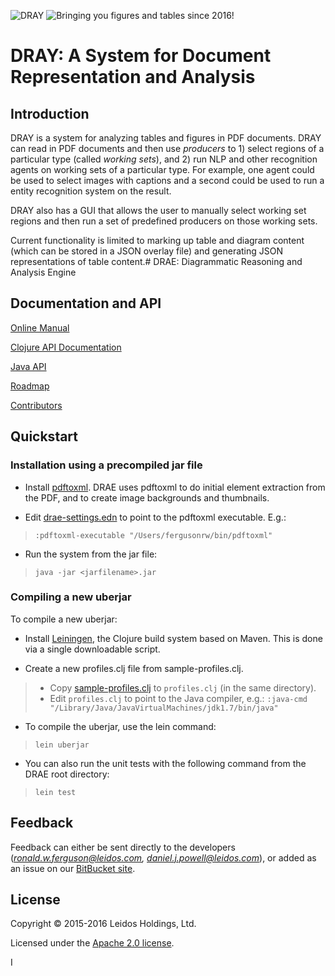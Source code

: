 ![](https://bitbucket.org/rwferguson/drae/wiki/images/logo.png "DRAY")  ![](https://bitbucket.org/rwferguson/drae/wiki/images/1121138_PNG_by_ClipartOfcom.png "Bringing you figures and tables since 2016!")

# **DRAY: A System for Document Representation and Analysis**

## Introduction

DRAY is a system for analyzing tables and figures in PDF documents. DRAY can read in PDF documents and then use *producers* to 1) select regions of a particular type (called *working sets*), and 2) run NLP and other recognition agents on working sets of a particular type. For example, one agent could be used to select images with captions and a second could be used to run a entity recognition system on the result.

DRAY also has a GUI that allows the user to manually select working set regions and then run a set of predefined producers on those working sets.

Current functionality is limited to marking up table and diagram content (which can be stored in a JSON overlay file) and generating JSON representations of table content.# DRAE: Diagrammatic Reasoning and Analysis Engine

## Documentation and API

[Online Manual](https://bitbucket.org/rwferguson/drae/wiki/Home)

[Clojure API Documentation](http://rwferguson.bitbucket.org/drae/API/)

[Java API](http://rwferguson.bitbucket.org/drae/gui/index.html)

[Roadmap](https://bitbucket.org/rwferguson/drae/wiki/RoadMap)

[Contributors](https://bitbucket.org/rwferguson/drae/wiki/Contributors)

## Quickstart

### Installation using a precompiled jar file

+ Install [pdftoxml](http://pdf2xml.sourceforge.net/). DRAE uses pdftoxml to do initial element extraction from the PDF, and to create image backgrounds and thumbnails.
 
+ Edit [drae-settings.edn](./drae-settings.edn) to point to the pdftoxml executable. E.g.:

>  `:pdftoxml-executable "/Users/fergusonrw/bin/pdftoxml"`

+ Run the system from the jar file:

>  `java -jar <jarfilename>.jar`

### Compiling a new uberjar

To compile a new uberjar:

* Install [Leiningen](http://leiningen.org/), the Clojure build system based on Maven. This 
  is done via a single downloadable script.

* Create a new profiles.clj file from sample-profiles.clj. 

>   + Copy [sample-profiles.clj](sample-profiles.clj) to `profiles.clj` (in the same directory).  
>   + Edit `profiles.clj` to point to the Java compiler, e.g.: 
      `:java-cmd "/Library/Java/JavaVirtualMachines/jdk1.7/bin/java"`

* To compile the uberjar, use the lein command:

> `lein uberjar`

* You can also run the unit tests with the following command from the DRAE root directory:

> `lein test`

## Feedback

Feedback can either be sent directly to the developers 
(*ronald.w.ferguson@leidos.com, daniel.j.powell@leidos.com*), or added as an issue on our [BitBucket site](https://bitbucket.org/rwferguson/drae).

## License

Copyright © 2015-2016 Leidos Holdings, Ltd.

Licensed under the [Apache 2.0 license](http://www.apache.org/licenses/LICENSE-2.0). 



I